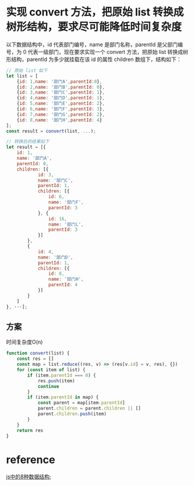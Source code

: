 # 实现 convert 方法，把原始 list 转换成树形结构，要求尽可能降低时间复杂度 
以下数据结构中，id 代表部门编号，name 是部门名称，parentId 是父部门编号，为 0 代表一级部门，现在要求实现一个 convert 方法，把原始 list 转换成树形结构，parentId 为多少就挂载在该 id 的属性 children 数组下，结构如下：
```js
// 原始 list 如下
let list = [
    {id: 1,name: '部门A',parentId:0},
    {id: 2,name: '部门B',parentId: 0},
    {id: 3,name: '部门C',parentId: 1},
    {id: 4,name: '部门D',parentId: 1},
    {id: 5,name: '部门E',parentId: 2},
    {id: 6,name: '部门F',parentId: 3},
    {id: 7,name: '部门G',parentId: 2},
    {id: 8,name: '部门H',parentId: 4}
];
const result = convert(list, ...);

// 转换后的结果如下
let result = [{
    id: 1,
    name: '部门A',
    parentId: 0,
    children: [{
            id: 3,
            name: '部门C',
            parentId: 1,
            children: [{
                id: 6,
                name: '部门F',
                parentId: 3
            }, {
                id: 16,
                name: '部门L',
                parentId: 3
            }]
        },
        {
            id: 4,
            name: '部门D',
            parentId: 1,
            children: [{
                id: 8,
                name: '部门H',
                parentId: 4
            }]
        }
    ]
}, ···];
```
## 方案
时间复杂度O(n)
```js
function convert(list) {
	const res = []
	const map = list.reduce((res, v) => (res[v.id] = v, res), {})
	for (const item of list) {
		if (item.parentId === 0) {
			res.push(item)
			continue
		}
		if (item.parentId in map) {
			const parent = map[item.parentId]
			parent.children = parent.children || []
			parent.children.push(item)
		}
	}
	return res
}
```

# reference
[js中的8种数据结构](https://zhuanlan.zhihu.com/p/77702278);